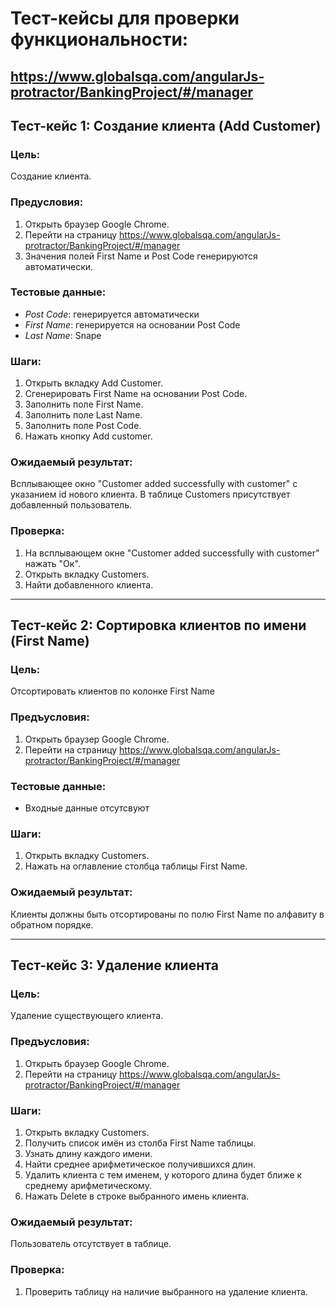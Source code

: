 # Тест-кейсы для проверки функциональности:

## https://www.globalsqa.com/angularJs-protractor/BankingProject/#/manager

## Тест-кейс 1: Создание клиента (Add Customer)

### Цель:
Создание клиента.

### Предусловия:
1. Открыть браузер Google Chrome.
2. Перейти на страницу https://www.globalsqa.com/angularJs-protractor/BankingProject/#/manager
3. Значения полей First Name и Post Code генерируются автоматически.

### Тестовые данные:
- *Post Code*: генерируется автоматически
- *First Name*: генерируется на основании Post Code
- *Last Name*: Snape

### Шаги:
1. Открыть вкладку Add Customer.
2. Сгенерировать First Name на основании Post Code.
3. Заполнить поле First Name.
4. Заполнить поле Last Name.
5. Заполнить поле Post Code.
6. Нажать кнопку Add customer.

### Ожидаемый результат:
Всплывающее окно "Customer added successfully with customer" с указанием id нового клиента.
В таблице Customers присутствует добавленный пользователь.

### Проверка:
1. На всплывающем окне "Customer added successfully with customer" нажать "Ок".
2. Открыть вкладку Customers.
3. Найти добавленного клиента.



---

## Тест-кейс 2: Сортировка клиентов по имени (First Name)

### Цель:
Отсортировать клиентов по колонке First Name

### Предъусловия:
1. Открыть браузер Google Chrome.
2. Перейти на страницу https://www.globalsqa.com/angularJs-protractor/BankingProject/#/manager

### Тестовые данные:
- Входные данные отсутсвуют

### Шаги:
1. Открыть вкладку Customers.
2. Нажать на оглавление столбца таблицы First Name.

### Ожидаемый результат:
Клиенты должны быть отсортированы по полю First Name по алфавиту в обратном порядке.

---

## Тест-кейс 3: Удаление клиента

### Цель:
Удаление существующего клиента.

### Предъусловия:
1. Открыть браузер Google Chrome.
2. Перейти на страницу https://www.globalsqa.com/angularJs-protractor/BankingProject/#/manager

### Шаги:
1. Открыть вкладку Customers.
2. Получить список имён из столба First Name таблицы.
3. Узнать длину каждого имени. 
4. Найти среднее арифметическое получившихся длин.
5. Удалить клиента с тем именем, у которого длина будет ближе
   к среднему арифметическому.
6. Нажать Delete в строке выбранного имень клиента.

### Ожидаемый результат:
Пользователь отсутствует в таблице.

### Проверка:
1. Проверить таблицу на наличие выбранного на удаление клиента.
 
